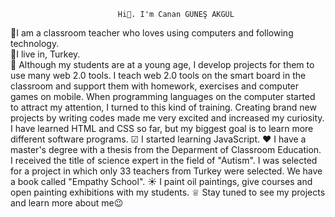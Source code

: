                            Hi👋. I'm Canan GÜNEŞ AKGÜL
👯I am a classroom teacher who loves using computers and following technology.  
🌱I live in, Turkey.  
🤖 Although my students are at a young age, I develop projects for them to use many web 2.0 tools. I teach web 2.0 tools on the smart board in the classroom and support them with homework, exercises and computer games on mobile. When programming languages on the computer started to attract my attention, I turned to this kind of training. Creating brand new projects by writing codes made me very excited and increased my curiosity. I have learned HTML and CSS so far, but my biggest goal is to learn more different software programs.
☑ I started learning JavaScript.
❤ I have a master's degree with a thesis from the Deparment of Classroom Education. I received the title of science expert in the field of "Autism". I was selected for a project in which only 33 teachers from Turkey were selected. We have a book called "Empathy School".
☀ I paint oil paintings, give courses and open painting exhibitions with my students.
♕ Stay tuned to see my projects and learn more about me😉
